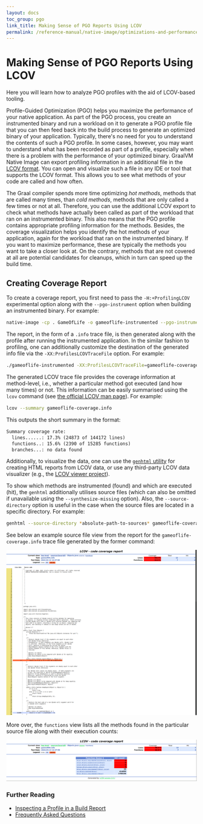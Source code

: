 ```yaml
---
layout: docs
toc_group: pgo
link_title: Making Sense of PGO Reports Using LCOV
permalink: /reference-manual/native-image/optimizations-and-performance/PGO/LCOV/
---
```


# Making Sense of PGO Reports Using LCOV

Here you will learn how to analyze PGO profiles with the aid of LCOV-based tooling.

Profile-Guided Optimization (PGO) helps you maximize the performance of your native application.
As part of the PGO process, you create an instrumented binary and run a workload on it to generate
a PGO profile file that you can then feed back into the build process to generate an optimized binary
of your application.
Typically, there's no need for you to understand the contents of such a PGO profile.
In some cases, however, you may want to understand what has been recorded as part of a profile,
especially when there is a problem with the performance of your optimized binary.
GraalVM Native Image can export profiling information in an additional file in the [LCOV format](https://github.com/linux-test-project/lcov).
You can open and visualize such a file in any IDE or tool that supports the LCOV format.
This allows you to see what methods of your code are called and how often.

The Graal compiler spends more time optimizing *hot methods*, methods that are called many times, than
*cold methods*, methods that are only called a few times or not at all.
Therefore, you can use the additional LCOV export to check what methods have actually been called as
part of the workload that ran on an instrumented binary.
This also means that the PGO profile contains appropriate profiling information for the methods.
Besides, the coverage visualization helps you identify the hot methods of your application, again for
the workload that ran on the instrumented binary.
If you want to maximize performance, these are typically the methods you want to take a closer look at.
On the contrary, methods that are not covered at all are potential candidates for cleanups, which in
turn can speed up the build time.

## Creating Coverage Report

To create a coverage report, you first need to pass the `-H:+ProfilingLCOV` experimental option along
with the `--pgo-instrument` option when building an instrumented binary.
For example:

```bash
native-image -cp . GameOfLife -o gameoflife-instrumented --pgo-instrument -H:+UnlockExperimentalVMOptions -H:+ProfilingLCOV -H:-UnlockExperimentalVMOptions
```

The report, in the form of a `.info` trace file, is then generated along with the profile after
running the instrumented application.
In the similar fashion to profiling, one can additionally customize the destination of the generated
info file via the `-XX:ProfilesLCOVTraceFile` option.
For example:

```bash
./gameoflife-instrumented -XX:ProfilesLCOVTraceFile=gameoflife-coverage.info
```

The generated LCOV trace file provides the coverage information at method-level, i.e., whether a
particular method got executed (and how many times) or not.
This information can be easily summarised using the `lcov` command (see
[the official LCOV man page](https://linux.die.net/man/1/lcov)).
For example:

```bash
lcov --summary gameoflife-coverage.info
```

This outputs the short summary in the format:

```
Summary coverage rate:
  lines......: 17.3% (24873 of 144172 lines)
  functions..: 15.6% (2390 of 15285 functions)
  branches...: no data found
```

Additionally, to visualize the data, one can use the [`genhtml` utility](https://linux.die.net/man/1/genhtml)
for creating HTML reports from LCOV data, or use any third-party LCOV data visualizer (e.g., the
[LCOV viewer project](https://github.com/eugenezinovyev/lcov-viewer)).

To show which methods are instrumented (found) and which are executed (hit), the `genhtml` additionally
utilises source files (which can also be omitted if unavailable using the `--synthesize-missing` option).
Also, the `--source-directory` option is useful in the case when the source files are located in a
specific directory.
For example:

```bash
genhtml --source-directory *absolute-path-to-sources* gameoflife-coverage.info
```

See below an example source file view from the report for the `gameoflife-coverage.info` trace file
generated by the former command:

![LCOV Genhtml Report - Source View](images/pgo-lcov-genhtml-report-source-view.png)

More over, the `functions` view lists all the methods found in the particular source file along with
their execution counts:

![LCOV Genhtml Report - Functions View](images/pgo-lcov-genhtml-report-functions-view.png)

### Further Reading

* [Inspecting a Profile in a Build Report](PGO-Build-Report.md)
* [Frequently Asked Questions](PGO-FAQ.md)